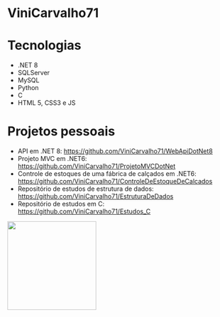 # ViniCarvalho71 

# Tecnologias

- .NET 8
- SQLServer
- MySQL
- Python
- C
- HTML 5, CSS3 e JS

# Projetos pessoais

- API em .NET 8: https://github.com/ViniCarvalho71/WebApiDotNet8
- Projeto MVC em .NET6: https://github.com/ViniCarvalho71/ProjetoMVCDotNet
- Controle de estoques de uma fábrica de calçados em .NET6: https://github.com/ViniCarvalho71/ControleDeEstoqueDeCalcados
- Repositório de estudos de estrutura de dados: https://github.com/ViniCarvalho71/EstruturaDeDados
- Repositório de estudos em C: https://github.com/ViniCarvalho71/Estudos_C


<a href="https://github-readme-stats.vercel.app/api/top-langs/?username=ViniCarvalho71&layout=compact">
  <img height=200 align="center" src="https://github-readme-stats.vercel.app/api/top-langs/?username=ViniCarvalho71&layout=compact&theme=dark" />
</a>